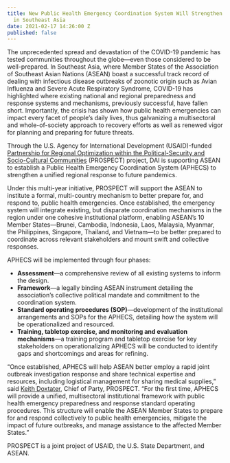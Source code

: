 ```yaml
---
title: New Public Health Emergency Coordination System Will Strengthen Pandemic Response
  in Southeast Asia
date: 2021-02-17 14:26:00 Z
published: false
---
```


The unprecedented spread and devastation of the COVID-19 pandemic has tested communities throughout the globe—even those considered to be well-prepared. In Southeast Asia, where Member States of the Association of Southeast Asian Nations (ASEAN) boast a successful track record of dealing with infectious disease outbreaks of zoonotic origin such as Avian Influenza and Severe Acute Respiratory Syndrome, COVID-19 has highlighted where existing national and regional preparedness and response systems and mechanisms, previously successful, have fallen short. Importantly, the crisis has shown how public health emergencies can impact every facet of people’s daily lives, thus galvanizing a multisectoral and whole-of-society approach to recovery efforts as well as renewed vigor for planning and preparing for future threats.

Through the U.S. Agency for International Development (USAID)-funded [Partnership for Regional Optimization within the Political-Security and Socio-Cultural Communities](https://www.dai.com/our-work/projects/southeast-asia-asean-usaid-partnership-for-regional-optimization-with-the-political-security-and-socio-cultural-communities-prospect) (PROSPECT) project, DAI is supporting ASEAN to establish a Public Health Emergency Coordination System (APHECS) to strengthen a unified regional response to future pandemics. 

Under this multi-year initiative, PROSPECT will support the ASEAN to institute a formal, multi-country mechanism to better prepare for, and respond to, public health emergencies. Once established, the emergency system will integrate existing, but disparate coordination mechanisms in the region under one cohesive institutional platform, enabling ASEAN’s 10 Member States—Brunei, Cambodia, Indonesia, Laos, Malaysia, Myanmar, the Philippines, Singapore, Thailand, and Vietnam—to be better prepared to coordinate across relevant stakeholders and mount swift and collective responses. 
 
APHECS will be implemented through four phases:

* **Assessment**—a comprehensive review of all existing systems to inform the design.
* **Framework**—a legally binding ASEAN instrument detailing the association’s collective political mandate and commitment to the coordination system. 
* **Standard operating procedures (SOP)**—development of the institutional arrangements and SOPs for the APHECS, detailing how the system will be operationalized and resourced.
* **Training, tabletop exercise, and monitoring and evaluation mechanisms**—a training program and tabletop exercise for key stakeholders on operationalizing APHECS will be conducted to identify gaps and shortcomings and areas for refining. 
 
“Once established, APHECS will help ASEAN better employ a rapid joint outbreak investigation response and share technical expertise and resources, including logistical management for sharing medical supplies,” said [Keith Doxtater](https://www.dai.com/who-we-are/our-team/keith-doxtater), Chief of Party, PROSPECT. “For the first time, APHECS will provide a unified, multisectoral institutional framework with public health emergency preparedness and response standard operating procedures. This structure will enable the ASEAN Member States to prepare for and respond collectively to public health emergencies, mitigate the impact of future outbreaks, and manage assistance to the affected Member States.”

PROSPECT is a joint project of USAID, the U.S. State Department, and ASEAN. 